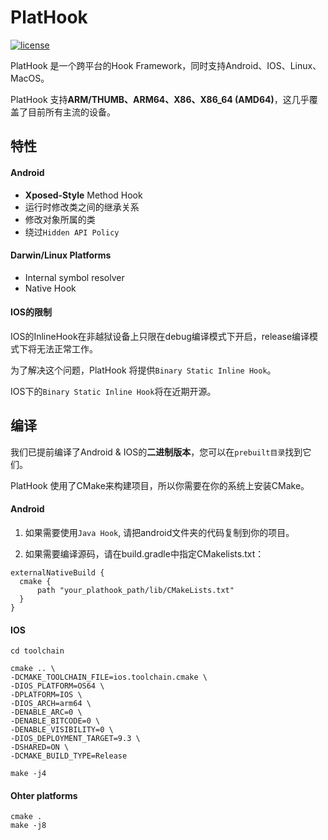 # PlatHook

[![license](http://img.shields.io/badge/license-Apache2.0-brightgreen.svg?style=flat)](https://github.com/alibaba/atlas/blob/master/LICENSE)

PlatHook 是一个跨平台的Hook Framework，同时支持Android、IOS、Linux、MacOS。

PlatHook 支持**ARM/THUMB、ARM64、X86、X86_64 (AMD64)**，这几乎覆盖了目前所有主流的设备。

## 特性
#### Android
* **Xposed-Style** Method Hook
* 运行时修改类之间的继承关系
* 修改对象所属的类
* 绕过`Hidden API Policy`

#### Darwin/Linux Platforms
* Internal symbol resolver
* Native Hook

#### IOS的限制
IOS的InlineHook在非越狱设备上只限在debug编译模式下开启，release编译模式下将无法正常工作。

为了解决这个问题，PlatHook 将提供`Binary Static Inline Hook`。

IOS下的`Binary Static Inline Hook`将在近期开源。

## 编译
我们已提前编译了Android & IOS的**二进制版本**，您可以在`prebuilt目录`找到它们。

PlatHook 使用了CMake来构建项目，所以你需要在你的系统上安装CMake。

#### Android
1. 如果需要使用`Java Hook`, 请把android文件夹的代码复制到你的项目。

2. 如果需要编译源码，请在build.gradle中指定CMakelists.txt：
```
externalNativeBuild {
  cmake {
      path "your_plathook_path/lib/CMakeLists.txt"
  }
}
```

#### IOS
```
cd toolchain

cmake .. \
-DCMAKE_TOOLCHAIN_FILE=ios.toolchain.cmake \
-DIOS_PLATFORM=OS64 \
-DPLATFORM=IOS \
-DIOS_ARCH=arm64 \
-DENABLE_ARC=0 \
-DENABLE_BITCODE=0 \
-DENABLE_VISIBILITY=0 \
-DIOS_DEPLOYMENT_TARGET=9.3 \
-DSHARED=ON \
-DCMAKE_BUILD_TYPE=Release

make -j4
```

#### Ohter platforms
```
cmake .
make -j8
```


